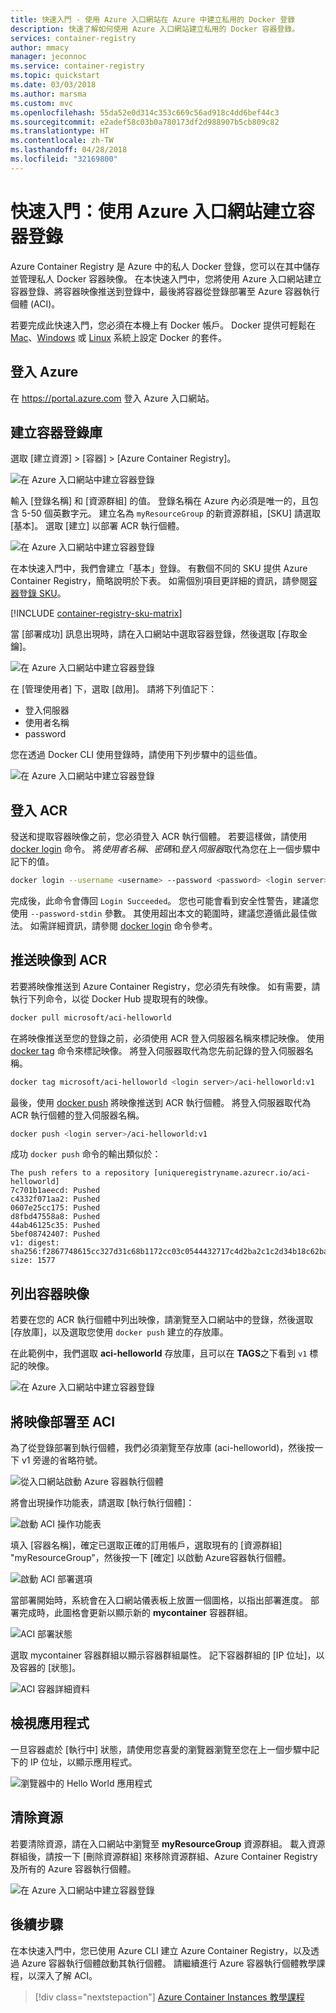 ```yaml
---
title: 快速入門 - 使用 Azure 入口網站在 Azure 中建立私用的 Docker 登錄
description: 快速了解如何使用 Azure 入口網站建立私用的 Docker 容器登錄。
services: container-registry
author: mmacy
manager: jeconnoc
ms.service: container-registry
ms.topic: quickstart
ms.date: 03/03/2018
ms.author: marsma
ms.custom: mvc
ms.openlocfilehash: 55da52e0d314c353c669c56ad918c4dd6bef44c3
ms.sourcegitcommit: e2adef58c03b0a780173df2d988907b5cb809c82
ms.translationtype: HT
ms.contentlocale: zh-TW
ms.lasthandoff: 04/28/2018
ms.locfileid: "32169800"
---
```

# <a name="quickstart-create-a-container-registry-using-the-azure-portal"></a>快速入門：使用 Azure 入口網站建立容器登錄

Azure Container Registry 是 Azure 中的私人 Docker 登錄，您可以在其中儲存並管理私人 Docker 容器映像。 在本快速入門中，您將使用 Azure 入口網站建立容器登錄、將容器映像推送到登錄中，最後將容器從登錄部署至 Azure 容器執行個體 (ACI)。

若要完成此快速入門，您必須在本機上有 Docker 帳戶。 Docker 提供可輕鬆在 [Mac][docker-mac]、[Windows][docker-windows] 或 [Linux][docker-linux] 系統上設定 Docker 的套件。

## <a name="sign-in-to-azure"></a>登入 Azure

在 https://portal.azure.com 登入 Azure 入口網站。

## <a name="create-a-container-registry"></a>建立容器登錄庫

選取 [建立資源] > [容器] > [Azure Container Registry]。

![在 Azure 入口網站中建立容器登錄][qs-portal-01]

輸入 [登錄名稱] 和 [資源群組] 的值。 登錄名稱在 Azure 內必須是唯一的，且包含 5-50 個英數字元。 建立名為 `myResourceGroup` 的新資源群組，[SKU] 請選取 [基本]。 選取 [建立] 以部署 ACR 執行個體。

![在 Azure 入口網站中建立容器登錄][qs-portal-03]

在本快速入門中，我們會建立「基本」登錄。 有數個不同的 SKU 提供 Azure Container Registry，簡略說明於下表。 如需個別項目更詳細的資訊，請參閱[容器登錄 SKU][container-registry-skus]。

[!INCLUDE [container-registry-sku-matrix](../../includes/container-registry-sku-matrix.md)]

當 [部署成功] 訊息出現時，請在入口網站中選取容器登錄，然後選取 [存取金鑰]。

![在 Azure 入口網站中建立容器登錄][qs-portal-05]

在 [管理使用者] 下，選取 [啟用]。 請將下列值記下：

* 登入伺服器
* 使用者名稱
* password

您在透過 Docker CLI 使用登錄時，請使用下列步驟中的這些值。

![在 Azure 入口網站中建立容器登錄][qs-portal-06]

## <a name="log-in-to-acr"></a>登入 ACR

發送和提取容器映像之前，您必須登入 ACR 執行個體。 若要這樣做，請使用 [docker login][docker-login] 命令。 將*使用者名稱*、*密碼*和*登入伺服器*取代為您在上一個步驟中記下的值。

```bash
docker login --username <username> --password <password> <login server>
```

完成後，此命令會傳回 `Login Succeeded`。 您也可能會看到安全性警告，建議您使用 `--password-stdin` 參數。 其使用超出本文的範圍時，建議您遵循此最佳做法。 如需詳細資訊，請參閱 [docker login][docker-login] 命令參考。

## <a name="push-image-to-acr"></a>推送映像到 ACR

若要將映像推送到 Azure Container Registry，您必須先有映像。 如有需要，請執行下列命令，以從 Docker Hub 提取現有的映像。

```bash
docker pull microsoft/aci-helloworld
```

在將映像推送至您的登錄之前，必須使用 ACR 登入伺服器名稱來標記映像。 使用 [docker tag][docker-tag] 命令來標記映像。 將登入伺服器取代為您先前記錄的登入伺服器名稱。

```bash
docker tag microsoft/aci-helloworld <login server>/aci-helloworld:v1
```

最後，使用 [docker push][docker-push] 將映像推送到 ACR 執行個體。 將登入伺服器取代為 ACR 執行個體的登入伺服器名稱。

```bash
docker push <login server>/aci-helloworld:v1
```

成功 `docker push` 命令的輸出類似於：

```
The push refers to a repository [uniqueregistryname.azurecr.io/aci-helloworld]
7c701b1aeecd: Pushed
c4332f071aa2: Pushed
0607e25cc175: Pushed
d8fbd47558a8: Pushed
44ab46125c35: Pushed
5bef08742407: Pushed
v1: digest: sha256:f2867748615cc327d31c68b1172cc03c0544432717c4d2ba2c1c2d34b18c62ba size: 1577
```

## <a name="list-container-images"></a>列出容器映像

若要在您的 ACR 執行個體中列出映像，請瀏覽至入口網站中的登錄，然後選取 [存放庫]，以及選取您使用 `docker push` 建立的存放庫。

在此範例中，我們選取 **aci-helloworld** 存放庫，且可以在 **TAGS**之下看到 `v1` 標記的映像。

![在 Azure 入口網站中建立容器登錄][qs-portal-09]

## <a name="deploy-image-to-aci"></a>將映像部署至 ACI

為了從登錄部署到執行個體，我們必須瀏覽至存放庫 (aci-helloworld)，然後按一下 v1 旁邊的省略符號。

![從入口網站啟動 Azure 容器執行個體][qs-portal-10]

將會出現操作功能表，請選取 [執行執行個體]：

![啟動 ACI 操作功能表][qs-portal-11]

填入 [容器名稱]，確定已選取正確的訂用帳戶，選取現有的 [資源群組] "myResourceGroup"，然後按一下 [確定] 以啟動 Azure容器執行個體。

![啟動 ACI 部署選項][qs-portal-12]

當部署開始時，系統會在入口網站儀表板上放置一個圖格，以指出部署進度。 部署完成時，此圖格會更新以顯示新的 **mycontainer** 容器群組。

![ACI 部署狀態][qs-portal-13]

選取 mycontainer 容器群組以顯示容器群組屬性。 記下容器群組的 [IP 位址]，以及容器的 [狀態]。

![ACI 容器詳細資料][qs-portal-14]

## <a name="view-the-application"></a>檢視應用程式

一旦容器處於 [執行中] 狀態，請使用您喜愛的瀏覽器瀏覽至您在上一個步驟中記下的 IP 位址，以顯示應用程式。

![瀏覽器中的 Hello World 應用程式][qs-portal-15]

## <a name="clean-up-resources"></a>清除資源

若要清除資源，請在入口網站中瀏覽至 **myResourceGroup** 資源群組。 載入資源群組後，請按一下 [刪除資源群組] 來移除資源群組、Azure Container Registry 及所有的 Azure 容器執行個體。

![在 Azure 入口網站中建立容器登錄][qs-portal-08]

## <a name="next-steps"></a>後續步驟

在本快速入門中，您已使用 Azure CLI 建立 Azure Container Registry，以及透過 Azure 容器執行個體啟動其執行個體。 請繼續進行 Azure 容器執行個體教學課程，以深入了解 ACI。

> [!div class="nextstepaction"]
> [Azure Container Instances 教學課程][container-instances-tutorial-prepare-app]

<!-- IMAGES -->
[qs-portal-01]: ./media/container-registry-get-started-portal/qs-portal-01.png
[qs-portal-02]: ./media/container-registry-get-started-portal/qs-portal-02.png
[qs-portal-03]: ./media/container-registry-get-started-portal/qs-portal-03.png
[qs-portal-04]: ./media/container-registry-get-started-portal/qs-portal-04.png
[qs-portal-05]: ./media/container-registry-get-started-portal/qs-portal-05.png
[qs-portal-06]: ./media/container-registry-get-started-portal/qs-portal-06.png
[qs-portal-07]: ./media/container-registry-get-started-portal/qs-portal-07.png
[qs-portal-08]: ./media/container-registry-get-started-portal/qs-portal-08.png
[qs-portal-09]: ./media/container-registry-get-started-portal/qs-portal-09.png
[qs-portal-10]: ./media/container-registry-get-started-portal/qs-portal-10.png
[qs-portal-11]: ./media/container-registry-get-started-portal/qs-portal-11.png
[qs-portal-12]: ./media/container-registry-get-started-portal/qs-portal-12.png
[qs-portal-13]: ./media/container-registry-get-started-portal/qs-portal-13.png
[qs-portal-14]: ./media/container-registry-get-started-portal/qs-portal-14.png
[qs-portal-15]: ./media/container-registry-get-started-portal/qs-portal-15.png

<!-- LINKS - external -->
[docker-linux]: https://docs.docker.com/engine/installation/#supported-platforms
[docker-login]: https://docs.docker.com/engine/reference/commandline/login/
[docker-mac]: https://docs.docker.com/docker-for-mac/
[docker-push]: https://docs.docker.com/engine/reference/commandline/push/
[docker-tag]: https://docs.docker.com/engine/reference/commandline/tag/
[docker-windows]: https://docs.docker.com/docker-for-windows/

<!-- LINKS - internal -->
[container-instances-tutorial-prepare-app]: ../container-instances/container-instances-tutorial-prepare-app.md
[container-registry-skus]: container-registry-skus.md
